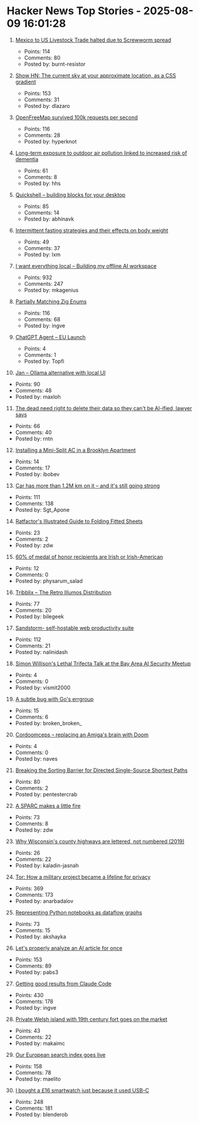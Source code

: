 # Hacker News Top Stories - 2025-08-09 16:01:28

1. [Mexico to US Livestock Trade halted due to Screwworm spread](https://www.usda.gov/about-usda/news/press-releases/2025/07/09/secretary-rollins-takes-decisive-action-and-shuts-down-us-southern-border-ports-livestock-trade-due)
   - Points: 114
   - Comments: 80
   - Posted by: burnt-resistor

2. [Show HN: The current sky at your approximate location, as a CSS gradient](https://sky.dlazaro.ca)
   - Points: 153
   - Comments: 31
   - Posted by: dlazaro

3. [OpenFreeMap survived 100k requests per second](https://blog.hyperknot.com/p/openfreemap-survived-100000-requests)
   - Points: 116
   - Comments: 28
   - Posted by: hyperknot

4. [Long-term exposure to outdoor air pollution linked to increased risk of dementia](https://www.cam.ac.uk/research/news/long-term-exposure-to-outdoor-air-pollution-linked-to-increased-risk-of-dementia)
   - Points: 61
   - Comments: 8
   - Posted by: hhs

5. [Quickshell – building blocks for your desktop](https://quickshell.org/)
   - Points: 85
   - Comments: 14
   - Posted by: abhinavk

6. [Intermittent fasting strategies and their effects on body weight](https://www.bmj.com/content/389/bmj-2024-082007)
   - Points: 49
   - Comments: 37
   - Posted by: lxm

7. [I want everything local – Building my offline AI workspace](https://instavm.io/blog/building-my-offline-ai-workspace)
   - Points: 932
   - Comments: 247
   - Posted by: mkagenius

8. [Partially Matching Zig Enums](https://matklad.github.io/2025/08/08/partially-matching-zig-enums.html)
   - Points: 116
   - Comments: 68
   - Posted by: ingve

9. [ChatGPT Agent – EU Launch](https://help.openai.com/en/articles/11752874-chatgpt-agent)
   - Points: 4
   - Comments: 1
   - Posted by: Topfi

10. [Jan – Ollama alternative with local UI](https://github.com/menloresearch/jan)
   - Points: 90
   - Comments: 48
   - Posted by: maxloh

11. [The dead need right to delete their data so they can't be AI-ified, lawyer says](https://www.theregister.com/2025/08/09/dead_need_ai_data_delete_right/)
   - Points: 66
   - Comments: 40
   - Posted by: rntn

12. [Installing a Mini-Split AC in a Brooklyn Apartment](https://probablydance.com/2025/08/04/installing-a-mini-split-ac-in-a-brooklyn-apartment/)
   - Points: 14
   - Comments: 17
   - Posted by: ibobev

13. [Car has more than 1.2M km on it – and it's still going strong](https://www.cbc.ca/news/canada/nova-scotia/1985-toyota-tercel-high-mileage-1.7597168)
   - Points: 111
   - Comments: 138
   - Posted by: Sgt_Apone

14. [Ratfactor's Illustrated Guide to Folding Fitted Sheets](https://ratfactor.com/cards/fitted-sheets)
   - Points: 23
   - Comments: 2
   - Posted by: zdw

15. [60% of medal of honor recipients are Irish or Irish-American](https://en.wikipedia.org/wiki/List_of_Irish-American_Medal_of_Honor_recipients)
   - Points: 12
   - Comments: 0
   - Posted by: physarum_salad

16. [Tribblix – The Retro Illumos Distribution](http://www.tribblix.org/)
   - Points: 77
   - Comments: 20
   - Posted by: bilegeek

17. [Sandstorm- self-hostable web productivity suite](https://sandstorm.org/)
   - Points: 112
   - Comments: 21
   - Posted by: nalinidash

18. [Simon Willison's Lethal Trifecta Talk at the Bay Area AI Security Meetup](https://simonwillison.net/2025/Aug/9/bay-area-ai/)
   - Points: 4
   - Comments: 0
   - Posted by: vismit2000

19. [A subtle bug with Go's errgroup](https://gaultier.github.io/blog/subtle_bug_with_go_errgroup.html)
   - Points: 15
   - Comments: 6
   - Posted by: broken_broken_

20. [Cordoomceps – replacing an Amiga's brain with Doom](https://mjg59.dreamwidth.org/73001.html)
   - Points: 4
   - Comments: 0
   - Posted by: naves

21. [Breaking the Sorting Barrier for Directed Single-Source Shortest Paths](https://arxiv.org/abs/2504.17033)
   - Points: 80
   - Comments: 2
   - Posted by: pentestercrab

22. [A SPARC makes a little fire](https://www.leadedsolder.com/2025/08/05/sparcstation-scsi-termination-fix-magic-smoke.html)
   - Points: 73
   - Comments: 8
   - Posted by: zdw

23. [Why Wisconsin's county highways are lettered, not numbered (2019)](https://www.wpr.org/transportation/why-wisconsins-county-roads-are-lettered-not-numbered)
   - Points: 26
   - Comments: 22
   - Posted by: kaladin-jasnah

24. [Tor: How a military project became a lifeline for privacy](https://thereader.mitpress.mit.edu/the-secret-history-of-tor-how-a-military-project-became-a-lifeline-for-privacy/)
   - Points: 369
   - Comments: 173
   - Posted by: anarbadalov

25. [Representing Python notebooks as dataflow graphs](https://marimo.io/blog/dataflow)
   - Points: 73
   - Comments: 15
   - Posted by: akshayka

26. [Let's properly analyze an AI article for once](https://nibblestew.blogspot.com/2025/08/lets-properly-analyze-ai-article-for.html)
   - Points: 153
   - Comments: 89
   - Posted by: pabs3

27. [Getting good results from Claude Code](https://www.dzombak.com/blog/2025/08/getting-good-results-from-claude-code/)
   - Points: 430
   - Comments: 178
   - Posted by: ingve

28. [Private Welsh island with 19th century fort goes on the market](https://www.cnn.com/2025/08/08/business/thorne-island-fort-wales-scli-intl)
   - Points: 43
   - Comments: 22
   - Posted by: makaimc

29. [Our European search index goes live](https://blog.ecosia.org/launching-our-european-search-index/)
   - Points: 158
   - Comments: 78
   - Posted by: maelito

30. [I bought a £16 smartwatch just because it used USB-C](https://shkspr.mobi/blog/2025/08/i-bought-a-16-smartwatch-just-because-it-used-usb-c/)
   - Points: 248
   - Comments: 181
   - Posted by: blenderob

